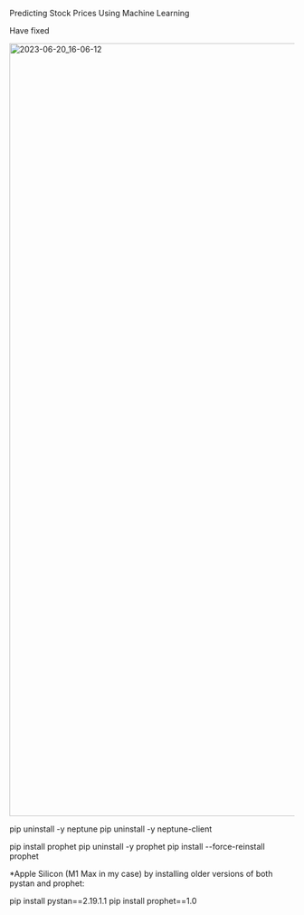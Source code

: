 Predicting Stock Prices Using Machine Learning


Have fixed 

<img width="1365" alt="2023-06-20_16-06-12" src="https://github.com/w25536/neptune-ai/assets/43588796/6ab26701-5d35-4681-9c37-00374aa40587">




pip uninstall -y neptune 
pip uninstall -y neptune-client

pip install prophet
pip uninstall -y prophet
pip install --force-reinstall prophet



*Apple Silicon (M1 Max in my case) by installing older versions of both pystan and prophet:

pip install pystan==2.19.1.1
pip install prophet==1.0

